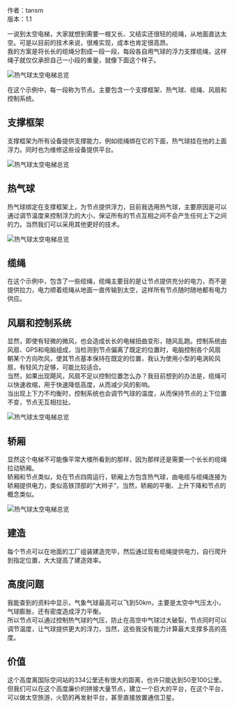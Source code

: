 作者：tansm  
版本：1.1  

一说到太空电梯，大家就想到需要一根又长、又结实还很轻的缆绳，从地面直达太空。可是以目前的技术来说，很难实现，成本也肯定很高昂。  
我的方案是将长长的缆绳分割成一段一段，每段各自用气球的浮力支撑缆绳，这样绳子就仅仅承担自己一小段的重量，就像下面这个样子。

![热气球太空电梯总览](SpaceElevator1.png)

在这个示例中，每一段称为节点。主要包含一个支撑框架、热气球、缆绳、风扇和控制系统。

## 支撑框架
支撑框架为所有设备提供支撑能力，例如缆绳绑在它的下面，热气球挂在他的上面浮力。同时也为维修这些设备提供平台。

![热气球太空电梯总览](SpaceElevator2.png)

## 热气球

热气球绑定在支撑框架上，为节点提供浮力，目前我选用热气球，主要原因是可以通过调节温度来控制浮力的大小，保证所有的节点互相之间不会产生任何上下之间的力。当然我们可以采用其他更好的技术。

![热气球太空电梯总览](SpaceElevator3.png)

## 缆绳

在这个示例中，包含了一些缆绳，缆绳主要目的是让节点提供充分的电力，而不是提供拉力，电力顺着缆绳从地面一直传输到太空，这样所有节点随时随地都有电力供应。

## 风扇和控制系统

显然，即使有轻微的微风，也会造成长长的电梯扭曲变形，随风乱跑。控制系统由风扇、GPS和电脑组成，当检测到节点偏离了既定的位置时，电脑控制各个风扇朝某个方向吹风，使其节点基本保持在既定的位置，我认为使用小型的电涡轮风扇，有轻风力足够，可能比较适合。  
当然，如果出现飓风，风扇不足以控制位置怎么办？我目前想到的办法是，缆绳可以快速收缩，用于快速降低高度，从而减少风的影响。  
当出现上下力不均衡时，控制系统也会调节气球的温度，从而保持节点的上下位置不变，节点无互相拉扯。


![热气球太空电梯总览](SpaceElevator4.png)

## 轿厢

显然这个电梯不可能像平常大楼所看到的那样，因为那样还是需要一个长长的缆绳拉动轿厢。  
轿厢和节点类似，处在节点四周运行，轿厢上方包含热气球，由电缆与缆绳连接为轿厢提供电力，类似高铁顶部的”大辫子”，当然，轿厢的平衡、上升下降和节点的概念类似。

![热气球太空电梯总览](SpaceElevator5.png)

## 建造

每个节点可以在地面的工厂组装建造完毕，然后通过现有缆绳提供电力，自行爬升到指定位置，大大提高了建造效率。

## 高度问题

我能查到的资料中显示，气象气球最高可以飞到50km，主要是太空中气压太小，气球膨胀，还有密度造成浮力平衡。  
所以节点可以通过控制热气球的气压，防止在高空中气球过大破裂，节点同时可以调节温度，让气球提供更大的浮力，当然，这些我没有能力计算最大支撑多高的高度。

## 价值

这个高度离国际空间站的334公里还有很大的距离，也许只能达到50至100公里。但我们可以在这个高度廉价的拼接大量节点，建立一个巨大的平台，在这个平台，可以做太空旅游，火箭的再发射平台，甚至直接放置通信卫星。
